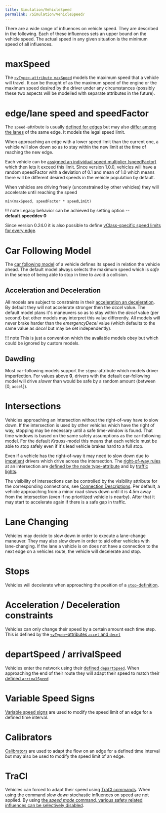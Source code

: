 ```yaml
---
title: Simulation/VehicleSpeed
permalink: /Simulation/VehicleSpeed/
---
```


There are a wide range of influences on vehicle speed. They are
described in the following. Each of these influences sets an upper bound
on the vehicle speed. The actual speed in any given situation is the
minimum speed of all influences.

# maxSpeed

The
[`<vType>-attribute maxSpeed`](../Definition_of_Vehicles,_Vehicle_Types,_and_Routes.md#vehicle_types)
models the maximum speed that a vehicle will travel. It can be thought
of as the maximum speed of the engine or the maximum speed desired by
the driver under any circumstances (possibly these two aspects will be
modelled with separate attributes in the future).

# edge/lane speed and speedFactor

The `speed`-attribute is usually [defined for edges](../Networks/PlainXML.md#edge_descriptions)
but may also [differ among the lanes](../Networks/PlainXML.md#lane-specific_definitions)
of the same edge. It models the legal speed limit.

When approaching an edge with a lower speed limit than the current one,
a vehicle will slow down so as to stay within the new limit at the time
of reaching the new edge.

Each vehicle can be [assigned an individual speed multiplier (speedFactor)](../Definition_of_Vehicles,_Vehicle_Types,_and_Routes.md#speed_distributions)
which then lets it exceed this limit. Since version 1.0.0, vehicles will
have a random speedFactor with a deviation of 0.1 and mean of 1.0 which
means there will be different desired speeds in the vehicle population
by default.

When vehicles are driving freely (unconstrained by other vehicles) they will accelerate until reaching the speed 
```
min(maxSpeed, speedFactor * speedLimit)
```

!!! note
    Legacy behavior can be achieved by setting option **--default.speeddev 0**

Since version 0.24.0 it is also possible to define [vClass-specific speed limits for every edge](../Networks/PlainXML.md#vehicle-class_specific_speed_limits).

# Car Following Model

The [car following model](../Definition_of_Vehicles,_Vehicle_Types,_and_Routes.md#car-following_models)
of a vehicle defines its speed in relation the vehicle ahead. The
default model always selects the maximum speed which is *safe* in the
sense of being able to stop in time to avoid a collision.

## Acceleration and Deceleration

All models are subject to constraints in their [acceleration an deceleration](../Definition_of_Vehicles,_Vehicle_Types,_and_Routes.md#car-following_models).
By default they will not accelerate stronger then the *accel* value. The
default model plans it's maneuvers so as to stay within the *decel*
value (per second) but other models may interpret this value
differently. All models will never brake harder than the
*emergencyDecel* value (which defaults to the same value as *decel* but
may be set independently).

!!! note
    This is just a convention which the available models obey but which could be ignored by custom models.

## Dawdling

Most car-following models support the `sigma`-attribute which models driver
imperfection. For values above **0**, drivers with the default
car-following model will drive *slower* than would be safe by a random
amount (between \[0, `accel`\]).

# Intersections

Vehicles approaching an intersection without the right-of-way have to
slow down. If the intersection is used by other vehicles which have the
right of way, stopping may be necessary until a safe time-window is
found. That time windows is based on the same safety assumptions as the
car-following model. For the default *Krauss*-model this means that each
vehicle must be able to stop safely even if it's lead vehicle brakes
hard to a full stop.

Even if a vehicle has the right-of-way it may need to slow down due to
[impatient](../Definition_of_Vehicles,_Vehicle_Types,_and_Routes.md#impatience)
drivers which drive across the intersection. The [right-of-way rules](../Networks/PlainXML.md#right-of-way)
at an intersection are [defined by the node type-attribute](../Networks/PlainXML.md#node_descriptions)
and by [traffic lights](../Simulation/Traffic_Lights.md).

The visibility of intersections can be controlled by the visibility
attribute for the corresponding connections, see [Connection Descriptions](../Networks/PlainXML.md#connection_descriptions).
Per default, a vehicle approaching from a minor road slows down until it
is 4.5m away from the intersection (even if no prioritized vehicle is
nearby). After that it may start to accelerate again if there is a safe
gap in traffic.

# Lane Changing

Vehicles may decide to slow down in order to execute a lane-change
maneuver. They may also slow down in order to aid other vehicles with
lane-changing. If the lane a vehicle is on does not have a connection to
the next edge on a vehicles route, the vehicle will decelerate and stop.

# Stops

Vehicles will decelerate when approaching the position of a
[`stop`-definition](../Definition_of_Vehicles,_Vehicle_Types,_and_Routes.md#stops).

# Acceleration / Deceleration constraints

Vehicles can only change their speed by a certain amount each time step.
This is defined by the
[`<vType>`-attributes `accel` and `decel`](../Definition_of_Vehicles,_Vehicle_Types,_and_Routes.md#vehicle_types)

# departSpeed / arrivalSpeed

Vehicles enter the network using their [defined `departSpeed`](../Definition_of_Vehicles,_Vehicle_Types,_and_Routes.md#vehicles_and_routes).
When approaching the end of their route they will adapt their speed to
match their [defined `arrivalSpeed`](../Definition_of_Vehicles,_Vehicle_Types,_and_Routes.md#vehicles_and_routes)

# Variable Speed Signs

[Variable speed signs](../Simulation/Variable_Speed_Signs.md) are
used to modify the speed limit of an edge for a defined time interval.

# Calibrators

[Calibrators](../Simulation/Calibrator.md) are used to adapt the
flow on an edge for a defined time interval but may also be used to
modify the speed limit of an edge.

# TraCI

Vehicles can forced to adapt their speed using [TraCI commands](../TraCI/Change_Vehicle_State.md). When using the command
*slow down* stochastic influences on speed are not applied. By using
[the *speed mode* command, various safety related influences can be selectively disabled](../TraCI/Change_Vehicle_State.md#speed_mode_0xb3).

